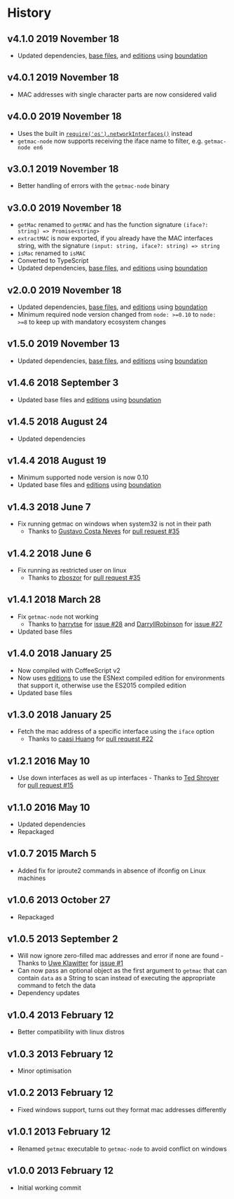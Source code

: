 # History

## v4.1.0 2019 November 18

-   Updated dependencies, [base files](https://github.com/bevry/base), and [editions](https://editions.bevry.me) using [boundation](https://github.com/bevry/boundation)

## v4.0.1 2019 November 18

-   MAC addresses with single character parts are now considered valid

## v4.0.0 2019 November 18

-   Uses the built in [`require('os').networkInterfaces()`](https://nodejs.org/dist/latest-v12.x/docs/api/os.html#os_os_networkinterfaces) instead
-   `getmac-node` now supports receiving the iface name to filter, e.g. `getmac-node en6`

## v3.0.1 2019 November 18

-   Better handling of errors with the `getmac-node` binary

## v3.0.0 2019 November 18

-   `getMac` renamed to `getMAC` and has the function signature `(iface?: string) => Promise<string>`
-   `extractMAC` is now exported, if you already have the MAC interfaces string, with the signature `(input: string, iface?: string) => string`
-   `isMac` renamed to `isMAC`
-   Converted to TypeScript
-   Updated dependencies, [base files](https://github.com/bevry/base), and [editions](https://editions.bevry.me) using [boundation](https://github.com/bevry/boundation)

## v2.0.0 2019 November 18

-   Updated dependencies, [base files](https://github.com/bevry/base), and [editions](https://editions.bevry.me) using [boundation](https://github.com/bevry/boundation)
-   Minimum required node version changed from `node: >=0.10` to `node: >=8` to keep up with mandatory ecosystem changes

## v1.5.0 2019 November 13

-   Updated dependencies, [base files](https://github.com/bevry/base), and [editions](https://editions.bevry.me) using [boundation](https://github.com/bevry/boundation)

## v1.4.6 2018 September 3

-   Updated base files and [editions](https://github.com/bevry/editions) using [boundation](https://github.com/bevry/boundation)

## v1.4.5 2018 August 24

-   Updated dependencies

## v1.4.4 2018 August 19

-   Minimum supported node version is now 0.10
-   Updated base files and [editions](https://github.com/bevry/editions) using [boundation](https://github.com/bevry/boundation)

## v1.4.3 2018 June 7

-   Fix running getmac on windows when system32 is not in their path
    -   Thanks to [Gustavo Costa Neves](https://github.com/guhcostan) for [pull request #35](https://github.com/bevry/getmac/pull/37)

## v1.4.2 2018 June 6

-   Fix running as restricted user on linux
    -   Thanks to [zboszor](https://github.com/zboszor) for [pull request #35](https://github.com/bevry/getmac/pull/35)

## v1.4.1 2018 March 28

-   Fix `getmac-node` not working
    -   Thanks to [harrytse](https://github.com/klouskingsley) for [issue #28](https://github.com/bevry/getmac/issues/28) and [DarryllRobinson](https://github.com/DarryllRobinson) for [issue #27](https://github.com/bevry/getmac/issues/27)
-   Updated base files

## v1.4.0 2018 January 25

-   Now compiled with CoffeeScript v2
-   Now uses [editions](https://github.com/bevry/editions) to use the ESNext compiled edition for environments that support it, otherwise use the ES2015 compiled edition
-   Updated base files

## v1.3.0 2018 January 25

-   Fetch the mac address of a specific interface using the `iface` option
    -   Thanks to [caasi Huang](https://github.com/caasi) for [pull request #22](https://github.com/bevry/getmac/pull/22)

## v1.2.1 2016 May 10

-   Use down interfaces as well as up interfaces - Thanks to [Ted Shroyer](https://github.com/tedshroyer) for [pull request #15](https://github.com/bevry/getmac/pull/15)

## v1.1.0 2016 May 10

-   Updated dependencies
-   Repackaged

## v1.0.7 2015 March 5

-   Added fix for iproute2 commands in absence of ifconfig on Linux machines

## v1.0.6 2013 October 27

-   Repackaged

## v1.0.5 2013 September 2

-   Will now ignore zero-filled mac addresses and error if none are found - Thanks to [Uwe Klawitter](https://github.com/uklawitter) for [issue #1](https://github.com/bevry/getmac/issues/1)
-   Can now pass an optional object as the first argument to `getmac` that can contain `data` as a String to scan instead of executing the appropriate command to fetch the data
-   Dependency updates

## v1.0.4 2013 February 12

-   Better compatibility with linux distros

## v1.0.3 2013 February 12

-   Minor optimisation

## v1.0.2 2013 February 12

-   Fixed windows support, turns out they format mac addresses differently

## v1.0.1 2013 February 12

-   Renamed `getmac` executable to `getmac-node` to avoid conflict on windows

## v1.0.0 2013 February 12

-   Initial working commit
